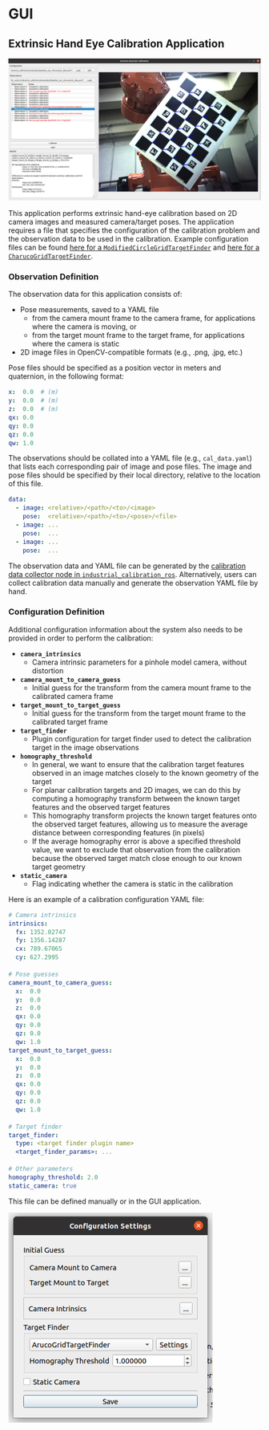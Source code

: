 # GUI

## Extrinsic Hand Eye Calibration Application

![Extrinsic Hand Eye Calibration Application](../docs/extrinsic_hand_eye_calibration_app.png)

This application performs extrinsic hand-eye calibration based on 2D camera images and measured camera/target poses.
The application requires a file that specifies the configuration of the calibration problem and the observation data to be used in the calibration.
Example configuration files can be found [here for a `ModifiedCircleGridTargetFinder`](../examples/data/test_set_10x10/cal_data.yaml)
and [here for a `CharucoGridTargetFinder`](../examples/data/test_set_charuco/cal_data.yaml).

### Observation Definition
The observation data for this application consists of:
  - Pose measurements, saved to a YAML file
      - from the camera mount frame to the camera frame, for applications where the camera is moving, or
      - from the target mount frame to the target frame, for applications where the camera is static
  - 2D image files in OpenCV-compatible formats (e.g., .png, .jpg, etc.)
  
Pose files should be specified as a position vector in meters and quaternion, in the following format:

```yaml
x:  0.0  # (m)
y:  0.0  # (m)
z:  0.0  # (m)
qx: 0.0
qy: 0.0
qz: 0.0
qw: 1.0
```

The observations should be collated into a YAML file (e.g., `cal_data.yaml`) that lists each corresponding pair of image and pose files.
The image and pose files should be specified by their local directory, relative to the location of this file.

```yaml
data:
  - image: <relative>/<path>/<to>/<image>
    pose:  <relative>/<path>/<to>/<pose>/<file>
  - image: ...
    pose:  ...
  - image: ...
    pose:  ...
```

The observation data and YAML file can be generated by the [calibration data collector node in `industrial_calibration_ros`](https://github.com/ros-industrial/industrial_calibration_ros/blob/49e34d6ee91e40ecc5631bb98d34578219006e8c/launch/data_collection.launch).
Alternatively, users can collect calibration data manually and generate the observation YAML file by hand.

### Configuration Definition
Additional configuration information about the system also needs to be provided in order to perform the calibration:
  - **`camera_intrinsics`**
      - Camera intrinsic parameters for a pinhole model camera, without distortion
  - **`camera_mount_to_camera_guess`**
      - Initial guess for the transform from the camera mount frame to the calibrated camera frame
  - **`target_mount_to_target_guess`**
      - Initial guess for the transform from the target mount frame to the calibrated target frame
  - **`target_finder`**
      - Plugin configuration for target finder used to detect the calibration target in the image observations
  - **`homography_threshold`**
      - In general, we want to ensure that the calibration target features observed in an image matches closely to the known geometry of the target
      - For planar calibration targets and 2D images, we can do this by computing a homography transform between the known target features and the observed target features
      - This homography transform projects the known target features onto the observed target features, allowing us to measure the average distance between corresponding features (in pixels)
      - If the average homography error is above a specified threshold value, we want to exclude that observation from the calibration because the observed target match close enough to our known target geometry
  - **`static_camera`**
      - Flag indicating whether the camera is static in the calibration

Here is an example of a calibration configuration YAML file:

```yaml
# Camera intrinsics
intrinsics:
  fx: 1352.02747
  fy: 1356.14287
  cx: 789.67065
  cy: 627.2995

# Pose guesses
camera_mount_to_camera_guess:
  x:  0.0
  y:  0.0
  z:  0.0
  qx: 0.0
  qy: 0.0
  qz: 0.0
  qw: 1.0
target_mount_to_target_guess:
  x:  0.0
  y:  0.0
  z:  0.0
  qx: 0.0
  qy: 0.0
  qz: 0.0
  qw: 1.0

# Target finder
target_finder:
  type: <target finder plugin name>
  <target_finder_params>: ...

# Other parameters
homography_threshold: 2.0
static_camera: true
```

This file can be defined manually or in the GUI application.

![Extrinsic hand-eye calibration configuration editor](../docs/extrinsic_hand_eye_calibration_app_settings.png)
